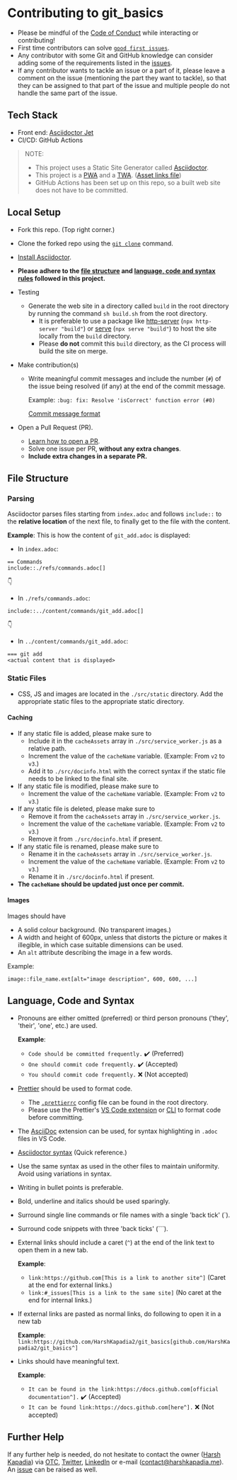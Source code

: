 # Contributing to git_basics

-   Please be mindful of the [Code of Conduct](CODE_OF_CONDUCT.md) while interacting or contributing!
-   First time contributors can solve [`good first issues`](https://github.com/HarshKapadia2/git_basics/issues?q=is%3Aopen+is%3Aissue+label%3A%22good+first+issue%22).
-   Any contributor with some Git and GitHub knowledge can consider adding some of the requirements listed in the [issues](https://github.com/HarshKapadia2/git_basics/issues).
-   If any contributor wants to tackle an issue or a part of it, please leave a comment on the issue (mentioning the part they want to tackle), so that they can be assigned to that part of the issue and multiple people do not handle the same part of the issue.

## Tech Stack

-   Front end: [Asciidoctor Jet](https://harshkapadia2.github.io/asciidoctor-jet)
-   CI/CD: GitHub Actions

> NOTE:
>
> -   This project uses a Static Site Generator called [Asciidoctor](https://asciidoctor.org).
> -   This project is a [PWA](https://developer.mozilla.org/en-US/docs/Web/Progressive_web_apps) and a [TWA](https://developer.chrome.com/docs/android/trusted-web-activity). ([Asset links file](https://github.com/HarshKapadia2/harshkapadia2.github.io/blob/main/.well-known/assetlinks.json))
> -   GitHub Actions has been set up on this repo, so a built web site does not have to be committed.

## Local Setup

-   Fork this repo. (Top right corner.)
-   Clone the forked repo using the [`git clone`](https://harshkapadia2.github.io/git_basics/#_git_clone) command.
-   [Install Asciidoctor](https://asciidoctor.org/#installation).
-   **Please adhere to the [file structure](#file-structure) and [language, code and syntax rules](#language-code-and-syntax) followed in this project.**
-   Testing
    -   Generate the web site in a directory called `build` in the root directory by running the command `sh build.sh` from the root directory.
        -   It is preferable to use a package like [http-server](https://www.npmjs.com/package/http-server) (`npx http-server "build"`) or [serve](https://www.npmjs.com/package/serve) (`npx serve "build"`) to host the site locally from the `build` directory.
        -   Please **do not** commit this `build` directory, as the CI process will build the site on merge.
-   Make contribution(s)

    -   Write meaningful commit messages and include the number (`#`) of the issue being resolved (if any) at the end of the commit message.

        Example: `:bug: fix: Resolve 'isCorrect' function error (#0)`

        [Commit message format](https://harshkapadia2.github.io/git_basics/#_commit_messagetitle)

-   Open a Pull Request (PR).
    -   [Learn how to open a PR](https://github.com/firstcontributions/first-contributions).
    -   Solve one issue per PR, **without any extra changes**.
    -   **Include extra changes in a separate PR.**

## File Structure

### Parsing

Asciidoctor parses files starting from `index.adoc` and follows `include::` to the **relative location** of the next file, to finally get to the file with the content.

**Example**:
This is how the content of `git_add.adoc` is displayed:

-   In `index.adoc`:

```
== Commands
include::./refs/commands.adoc[]
```

👇

-   In `./refs/commands.adoc`:

```
include::../content/commands/git_add.adoc[]
```

👇

-   In `../content/commands/git_add.adoc`:

```
=== git add
<actual content that is displayed>
```

### Static Files

-   CSS, JS and images are located in the `./src/static` directory. Add the appropriate static files to the appropriate static directory.

#### Caching

-   If any static file is added, please make sure to
    -   Include it in the `cacheAssets` array in `./src/service_worker.js` as a relative path.
    -   Increment the value of the `cacheName` variable. (Example: From `v2` to `v3`.)
    -   Add it to `./src/docinfo.html` with the correct syntax if the static file needs to be linked to the final site.
-   If any static file is modified, please make sure to
    -   Increment the value of the `cacheName` variable. (Example: From `v2` to `v3`.)
-   If any static file is deleted, please make sure to
    -   Remove it from the `cacheAssets` array in `./src/service_worker.js`.
    -   Increment the value of the `cacheName` variable. (Example: From `v2` to `v3`.)
    -   Remove it from `./src/docinfo.html` if present.
-   If any static file is renamed, please make sure to
    -   Rename it in the `cacheAssets` array in `./src/service_worker.js`.
    -   Increment the value of the `cacheName` variable. (Example: From `v2` to `v3`.)
    -   Rename it in `./src/docinfo.html` if present.
-   **The `cacheName` should be updated just once per commit.**

#### Images

Images should have

-   A solid colour background. (No transparent images.)
-   A width and height of 600px, unless that distorts the picture or makes it illegible, in which case suitable dimensions can be used.
-   An `alt` attribute describing the image in a few words.

Example:

```
image::file_name.ext[alt="image description", 600, 600, ...]
```

## Language, Code and Syntax

-   Pronouns are either omitted (preferred) or third person pronouns ('they', 'their', 'one', etc.) are used.

    **Example**:

    -   `Code should be committed frequently.` ✔️ (Preferred)
    -   `One should commit code frequently.` ✔️ (Accepted)
    -   `You should commit code frequently.` ❌ (Not accepted)

-   [Prettier](https://prettier.io) should be used to format code.

    -   The [`.prettierrc`](.prettierrc) config file can be found in the root directory.
    -   Please use the Prettier's [VS Code extension](https://marketplace.visualstudio.com/items?itemName=esbenp.prettier-vscode) or [CLI](https://prettier.io/docs/en/cli.html) to format code before committing.

-   The [AsciiDoc](https://marketplace.visualstudio.com/items?itemName=asciidoctor.asciidoctor-vscode) extension can be used, for syntax highlighting in `.adoc` files in VS Code.

-   [Asciidoctor syntax](https://docs.asciidoctor.org/asciidoc/latest/syntax-quick-reference) (Quick reference.)
-   Use the same syntax as used in the other files to maintain uniformity. Avoid using variations in syntax.
-   Writing in bullet points is preferable.
-   Bold, underline and italics should be used sparingly.
-   Surround single line commands or file names with a single 'back tick' (`).
-   Surround code snippets with three 'back ticks' (`\``).
-   External links should include a caret (`^`) at the end of the link text to open them in a new tab.

    **Example**:

    -   `link:https://github.com[This is a link to another site^]` (Caret at the end for external links.)
    -   `link:#_issues[This is a link to the same site]` (No caret at the end for internal links.)

-   If external links are pasted as normal links, do following to open it in a new tab

    **Example**: `link:https://github.com/HarshKapadia2/git_basics[github.com/HarshKapadia2/git_basics^]`

-   Links should have meaningful text.

    **Example**:

    -   `It can be found in the link:https://docs.github.com[official documentation^].` ✔️ (Accepted)
    -   `It can be found link:https://docs.github.com[here^].` ❌ (Not accepted)

## Further Help

If any further help is needed, do not hesitate to contact the owner ([Harsh Kapadia](https://harshkapadia.me)) via [OTC](https://ourtech.community), [Twitter](https://twitter.com/harshgkapadia), [LinkedIn](https://www.linkedin.com/in/harshgkapadia) or e-mail ([contact@harshkapadia.me](mailto:contact@harshkapadia.me)). An [issue](https://github.com/HarshKapadia2/git_basics/issues) can be raised as well.
